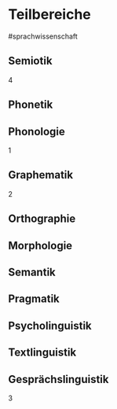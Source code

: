# Teilbereiche
#sprachwissenschaft 

## Semiotik
4

## Phonetik


## Phonologie
1

## Graphematik
2

## Orthographie


## Morphologie


## Semantik


## Pragmatik


## Psycholinguistik


## Textlinguistik


## Gesprächslinguistik
3




